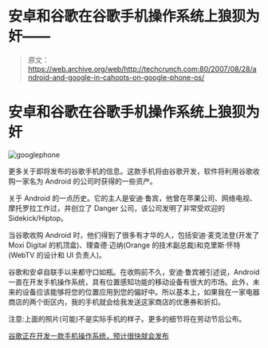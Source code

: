 # 安卓和谷歌在谷歌手机操作系统上狼狈为奸——

> 原文：<https://web.archive.org/web/http://techcrunch.com:80/2007/08/28/android-and-google-in-cahoots-on-google-phone-os/>

# 安卓和谷歌在谷歌手机操作系统上狼狈为奸

![googlephone](img/79088379314e326a42bccc5e3e7b5d0d.png)

更多关于即将发布的谷歌手机的信息。这款手机将由谷歌开发，软件将利用谷歌收购一家名为 Android 的公司时获得的一些资产。

关于 Android 的一点历史。它的主人是安迪·鲁宾，他曾在苹果公司、网络电视、摩托罗拉工作过，并创立了 Danger 公司，该公司发明了非常受欢迎的 Sidekick/Hiptop。

当谷歌收购 Android 时，他们得到了很多有才华的人，包括安迪·麦克法登(开发了 Moxi Digital 的机顶盒)、理查德·迈纳(Orange 的技术副总裁)和克里斯·怀特(WebTV 的设计和 UI 负责人)。

谷歌和安卓自联手以来都守口如瓶。在收购前不久，安迪·鲁宾被引述说，Android 一直在开发手机操作系统，具有位置感知功能的移动设备有很大的市场。此外，未来的设备应该能够将您的位置应用到您的偏好中。所以基本上，如果我在一家电器商店的两个街区内，我的手机就会给我发送这家商店的优惠券和折扣。

注意:上面的照片(可能)不是实际手机的样子。更多的细节将在劳动节后公布。

[谷歌正在开发一款手机操作系统，预计很快就会发布](https://web.archive.org/web/20201026012800/http://www.engadget.com/2007/08/28/google-is-working-on-a-mobile-os-and-its-due-out-shortly/)